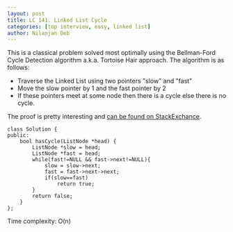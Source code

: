 ```yaml
---
layout: post
title: LC 141. Linked List Cycle
categories: [top interview, easy, linked list]
author: Nilanjan Deb
---
```

This is a classical problem solved most optimally using the Bellman-Ford Cycle Detection algorithm a.k.a. Tortoise Hair approach. The algorithm is as follows:
- Traverse the Linked List using two pointers "slow" and "fast"
- Move the slow pointer by 1 and the fast pointer by 2
- If these pointers meet at some node then there is a cycle else there is no cycle.

The proof is pretty interesting and [can be found on StackExchance](https://math.stackexchange.com/questions/913499/proof-of-floyd-cycle-chasing-tortoise-and-hare).

```
class Solution {
public:
    bool hasCycle(ListNode *head) {
        ListNode *slow = head;
        ListNode *fast = head;
        while(fast!=NULL && fast->next!=NULL){
            slow = slow->next;
            fast = fast->next->next;
            if(slow==fast)
                return true;
        }
        return false;
    }
};
```
Time complexity: O(n)